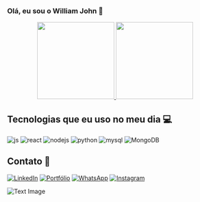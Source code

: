 ### Olá, eu sou o William John 👋

<div align="center">
  <a href="https://github.com/williamjohndias">
    <img height="180em" src="https://github-readme-stats.vercel.app/api?username=williamjohndias&show_icons=true&theme=synthwave&include_all_commits=true&count_private=true" />
    <img height="180em" src="https://github-readme-stats.vercel.app/api/top-langs/?username=williamjohndias&layout=compact&langs_count=7&theme=synthwave" />
  </a>
</div>

## Tecnologias que eu uso no meu dia 💻

<div style="display: inline_block">
  <img align="center" alt="js" src="https://img.shields.io/badge/JavaScript-F7DF1E?style=for-the-badge&logo=javascript&logoColor=black" />
  <img align="center" alt="react" src="https://img.shields.io/badge/React-20232A?style=for-the-badge&logo=react&logoColor=61DAFB" />
  <img align="center" alt="nodejs" src="https://img.shields.io/badge/Node.js-43853D?style=for-the-badge&logo=node.js&logoColor=white" />
  <img align="center" alt="python" src="https://img.shields.io/badge/Python-14354C?style=for-the-badge&logo=python&logoColor=white" />
  <img align="center" alt="mysql" src="https://img.shields.io/badge/MySQL-00000F?style=for-the-badge&logo=mysql&logoColor=white" />
  <img align="center" alt="MongoDB" src="https://img.shields.io/badge/MongoDB-4EA94B?style=for-the-badge&logo=mongodb&logoColor=white" />
</div>

## Contato 📱

[![LinkedIn](https://img.shields.io/badge/LinkedIn-0077B5?style=for-the-badge&logo=linkedin&logoColor=white)](https://www.linkedin.com/in/williamjohndias/)
[![Portfólio](https://img.shields.io/badge/Portfólio-6f4e37?style=for-the-badge&logo=vercel&logoColor=white)](https://portifolio-william-john-dias.vercel.app/)
[![WhatsApp](https://img.shields.io/badge/WhatsApp-25D366?style=for-the-badge&logo=whatsapp&logoColor=white)](https://api.whatsapp.com/send?phone=5541988050827&text=Ol%C3%A1%2C%20William%2C%20tudo%20bem%3F%0AVim%20pelo%20seu%20portif%C3%B3lio..)
[![Instagram](https://img.shields.io/badge/Instagram-E4405F?style=for-the-badge&logo=instagram&logoColor=white)](https://instagram.com/twoscoopsliam)

<!-- Certifique-se de ter o arquivo waves.svg no repositório ou atualize a URL conforme necessário -->
![Text Image](https://via.placeholder.com/900x100.png?text=Obrigado+por+visitar+meu+perfil)



